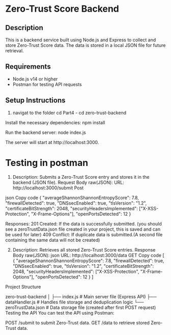 # Zero-Trust Score Backend

## Description
This is a backend service built using Node.js and Express to collect and store Zero-Trust Score data. The data is stored in a local JSON file for future retrieval.

## Requirements
- Node.js v14 or higher
- Postman for testing API requests

## Setup Instructions

1. navigat to the folder cd Part4 - cd zero-trust-backend

Install the necessary dependencies:
npm install

Run the backend server:
node index.js

The server will start at http://localhost:3000.


# Testing in postman

1. Description: Submits a Zero-Trust Score entry and stores it in the backend (JSON file).
Request Body raw(JSON):
URL: http://localhost:3000/submit
Post

json
Copy code
{
  "averageShannonShannonEntropyScore": 7.8,
  "firewallDetected": true,
  "DNSsecEnabled": true,
  "tlsVersion": "1.2",
  "certificateBitStrength": 2048,
  "securityHeadersImplemented": ["X-XSS-Protection", "X-Frame-Options"],
  "openPortsDetected": 12
}


Responses:
201 Created: If the data is successfully submitted. (you should see a zeroTrustData.json file created in your project, this is saved and can be used for later)
409 Conflict: If duplicate data is submitted.(A second file containing the same data will not be created)



2. Description: Retrieves all stored Zero-Trust Score entries.
Response Body raw(JSON):
json
URL: http://localhost:3000/data
GET
Copy code
[
  {
    "averageShannonShannonEntropyScore": 7.8,
    "firewallDetected": true,
    "DNSsecEnabled": true,
    "tlsVersion": "1.2",
    "certificateBitStrength": 2048,
    "securityHeadersImplemented": ["X-XSS-Protection", "X-Frame-Options"],
    "openPortsDetected": 12
  }
]






Project Structure

zero-trust-backend
│
├── index.js           # Main server file (Express API)
├── dataHandler.js     # Handles file storage and deduplication logic
└── zeroTrustData.json # Data storage file (created after first POST request)
Testing the API
You can test the API using Postman:

POST /submit to submit Zero-Trust data.
GET /data to retrieve stored Zero-Trust data.